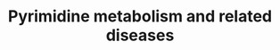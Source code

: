 ---
annotations:
- type: Pathway Ontology
  value: pyrimidine metabolic pathway
- type: Disease Ontology
  value: pyrimidine metabolic disorder
- type: Pathway Ontology
  value: inborn error of purine-pyrimidine metabolism pathway
- type: Disease Ontology
  value: dihydropyrimidine dehydrogenase deficiency
- type: Pathway Ontology
  value: disease pathway
- type: Pathway Ontology
  value: dihydropyrimidine dehydrogenase deficiency pathway
- type: Pathway Ontology
  value: beta-ureidopropionase deficiency pathway
- type: Pathway Ontology
  value: orotic aciduria 1 pathway
- type: Disease Ontology
  value: orotic aciduria
authors:
- Roel
- DeSl
- Egonw
- Mkutmon
- IreneHemel
- MaintBot
- Fehrhart
- Finterly
communities:
- IEM
- RareDiseases
description: Overview of pyrimidine metabolism and related diseases
last-edited: 2021-11-30
organisms:
- Homo sapiens
redirect_from:
- /index.php/Pathway:WP4225
- /instance/WP4225
schema-jsonld:
- '@context': https://schema.org/
  '@id': https://wikipathways.github.io/pathways/WP4225.html
  '@type': Dataset
  creator:
    '@type': Organization
    name: WikiPathways
  description: Overview of pyrimidine metabolism and related diseases
  keywords:
  - Aspartate
  - CMP
  - GLS2
  - Orotidine
  - OPRT
  - Uridine
  - CoQ10
  - Dihydrothymine
  - TS
  - RRM2B
  - DHODH
  - Urea cycle
  - CTP
  - RRM2
  - Citrulline
  - NH4+
  - ACT
  - DPD
  - dUMP
  - Thymidine
  - Ornithine
  - dUDP
  - RRM1
  - Carbamoylaspartate
  - OTC
  - N-Carbamoyl-beta-alanine
  - OMP
  - UDP
  - Riboflavin and CoQ
  - Disorders
  - UMPH
  - 2-Deoxyuridine
  - DHO
  - UMPS-complex
  - Orotate
  - UMPH2
  - CPS1
  - OMPDC
  - + PRPP
  - Beta-alanine
  - RR
  - (S)-Beta-aminoisobutyrate
  - UMP
  - TK2
  - TP
  - N-Carbamyl-beta-aminoisobutyric acid
  - Uracil
  - dTMP
  - CDP
  - CAD-complex
  - PRPP
  - UMPH1
  - UP
  - Glutamate
  - Dihydrouracil
  - 'CoQ10 - H2 '
  - Carbamoyl-phosphate
  - UTP
  - Glutamine
  - Cytidine
  - CPS2
  - Dihydroorotate
  - (reduced)
  - DHP
  - HCO3-
  - Thymine
  license: CC0
  name: Pyrimidine metabolism and related diseases
seo: CreativeWork
title: Pyrimidine metabolism and related diseases
wpid: WP4225
---